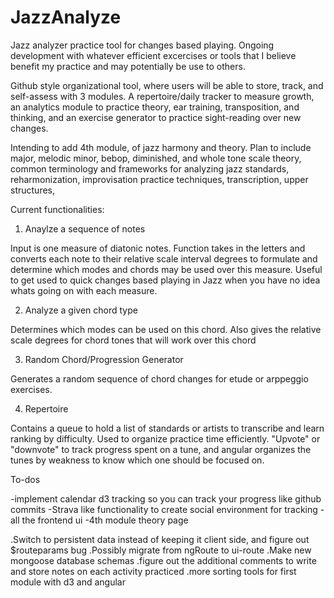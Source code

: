 JazzAnalyze
============

Jazz analyzer practice tool for changes based playing. Ongoing development with whatever efficient excercises or tools 
that I believe benefit my practice and may potentially be use to others.

Github style organizational tool, where users will be able to store, track, and self-assess with 3 modules. A repertoire/daily tracker to measure growth, an analytics module to practice theory, ear training, transposition, and thinking, and an exercise generator to practice sight-reading over new changes.

Intending to add 4th module, of jazz harmony and theory. Plan to include major, melodic minor, bebop, diminished, and whole tone scale theory, common terminology and frameworks for analyzing jazz standards, reharmonization, improvisation practice techniques, transcription, upper structures,



Current functionalities:

1) Anaylze a sequence of notes
  
Input is one measure of diatonic notes. Function takes in the letters and converts each note to their relative scale 
interval degrees to formulate and determine which modes and chords may be used over this measure. Useful to get used to quick changes based playing in Jazz when you have no idea whats going on with each measure.

2) Analyze a given chord type 

Determines which modes can be used on this chord. Also gives the relative scale 
degrees for chord tones that will work over this chord

3) Random Chord/Progression Generator

Generates a random sequence of chord changes for etude or arppeggio exercises.

4) Repertoire

Contains a queue to hold a list of standards or artists to transcribe and learn ranking by difficulty. Used to organize practice time efficiently. "Upvote" or "downvote" to track progress spent on a tune, and angular organizes the tunes by weakness to know which one should be focused on.



To-dos

-implement calendar d3 tracking so you can track your progress like github commits
-Strava like functionality to create social environment for tracking
-all the frontend ui
-4th module theory page


.Switch to persistent data instead of keeping it client side, and figure out $routeparams bug
.Possibly migrate from ngRoute to ui-route
.Make new mongoose database schemas
.figure out the additional comments to write and store notes on each activity practiced
.more sorting tools for first module with d3 and angular



